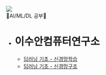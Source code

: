 <img src="https://namkugkim.files.wordpress.com/2017/05/1.png">

</br>
📗AI/ML/DL 공부📗

</br>

- # 이수안컴퓨터연구소
  - [딥러닝 기초 - 신경망학습](https://www.youtube.com/watch?v=yocALgANi28&t=7s)
  - [딥러닝 기초 - 신경망구조](https://www.youtube.com/watch?v=kHXrjyqyfE4)
